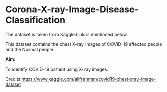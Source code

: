 # Corona-X-ray-Image-Disease-Classification

The dataset is taken from Kaggle.Link is mentioned below.

This dataset contains the chest X-ray images of COVID-19 affected people and the Normal people.


**Aim**:

To identify COVID-19 patient using X-ray images.


Credits:https://www.kaggle.com/alifrahman/covid19-chest-xray-image-dataset
